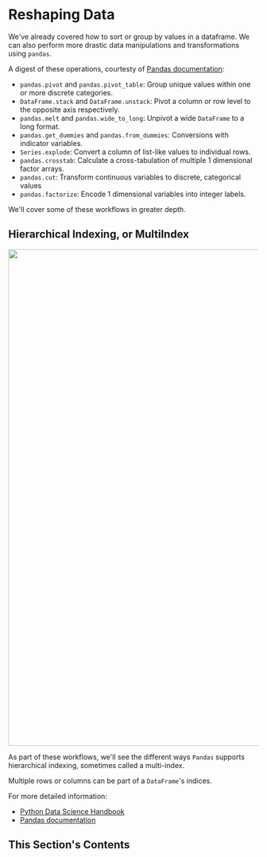 # Reshaping Data

We've already covered how to sort or group by values in a dataframe. We can also perform more drastic data manipulations and transformations using `pandas`.

A digest of these operations, courtesty of [Pandas documentation](https://pandas.pydata.org/docs/user_guide/reshaping.html):
* `pandas.pivot` and `pandas.pivot_table`: Group unique values within one or more discrete categories.
* `DataFrame.stack` and `DataFrame.unstack`: Pivot a column or row level to the opposite axis respectively.
* `pandas.melt` and `pandas.wide_to_long`: Unpivot a wide `DataFrame` to a long format.
* `pandas.get_dummies` and `pandas.from_dummies`: Conversions with indicator variables.
* `Series.explode`: Convert a column of list-like values to individual rows.
* `pandas.crosstab`: Calculate a cross-tabulation of multiple 1 dimensional factor arrays.
* `pandas.cut`: Transform continuous variables to discrete, categorical values
* `pandas.factorize`: Encode 1 dimensional variables into integer labels.

We'll cover some of these workflows in greater depth.

## Hierarchical Indexing, or MultiIndex

<p align="center"><img src="https://miro.medium.com/v2/resize:fit:1400/1*bvMuj1LBKcLwwwyQYnarpw.png" width="1000"></p>

As part of these workflows, we'll see the different ways `Pandas` supports hierarchical indexing, sometimes called a multi-index.

Multiple rows or columns can be part of a `DataFrame`'s indices.

For more detailed information:
- [Python Data Science Handbook](https://jakevdp.github.io/PythonDataScienceHandbook/03.05-hierarchical-indexing.html)
- [Pandas documentation](https://pandas.pydata.org/docs/user_guide/advanced.html)

## This Section's Contents

```{tableofcontents}
```